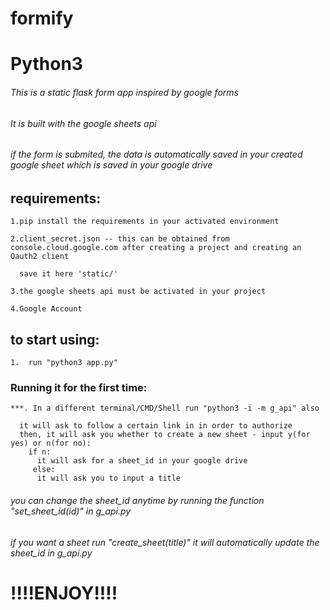 # formify

# Python3

###### This is a static flask form app inspired by google forms

###### It is built with the google sheets api 

###### if the form is submited, the data is automatically saved in your created google sheet which is saved in your google drive 

## requirements:

    1.pip install the requirements in your activated environment

    2.client_secret.json -- this can be obtained from console.cloud.google.com after creating a project and creating an Oauth2 client

      save it here 'static/'

    3.the google sheets api must be activated in your project

    4.Google Account
  
## to start using:
    1.  run "python3 app.py"
### Running it for the first time:
    ***. In a different terminal/CMD/Shell run "python3 -i -m g_api" also

      it will ask to follow a certain link in in order to authorize
      then, it will ask you whether to create a new sheet - input y(for yes) or n(for no):
        if n:
          it will ask for a sheet_id in your google drive
         else:
          it will ask you to input a title
        
###### you can change the sheet_id anytime by running the function "set_sheet_id(id)" in g_api.py


###### if you want a sheet run "create_sheet(title)" it will automatically update the sheet_id in g_api.py

# !!!!ENJOY!!!!
      
        
  
  
